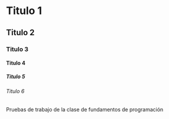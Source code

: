# Titulo 1
## Titulo 2
### Titulo 3
#### Titulo 4
##### Titulo 5
###### Titulo 6
Pruebas de trabajo de la clase de fundamentos de programación 
